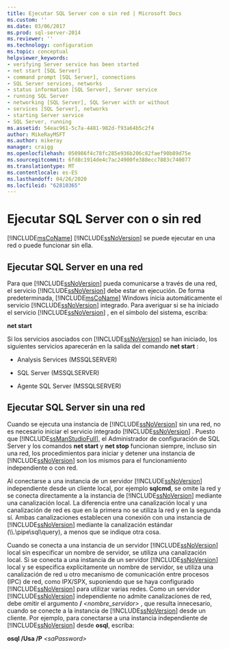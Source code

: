 ```yaml
---
title: Ejecutar SQL Server con o sin red | Microsoft Docs
ms.custom: ''
ms.date: 03/06/2017
ms.prod: sql-server-2014
ms.reviewer: ''
ms.technology: configuration
ms.topic: conceptual
helpviewer_keywords:
- verifying Server service has been started
- net start [SQL Server]
- command prompt [SQL Server], connections
- SQL Server services, networks
- status information [SQL Server], Server service
- running SQL Server
- networking [SQL Server], SQL Server with or without
- services [SQL Server], networks
- starting Server service
- SQL Server, running
ms.assetid: 54eac961-5c7a-4481-982d-f93a64b5c2f4
author: MikeRayMSFT
ms.author: mikeray
manager: craigg
ms.openlocfilehash: 050986f4c78fc285e936b206c82faef90b89d75e
ms.sourcegitcommit: 6fd8c1914de4c7ac24900fe388ecc7883c740077
ms.translationtype: MT
ms.contentlocale: es-ES
ms.lasthandoff: 04/26/2020
ms.locfileid: "62810365"
---
```

# <a name="run-sql-server-with-or-without-a-network"></a>Ejecutar SQL Server con o sin red
  [!INCLUDE[msCoName](../../includes/msconame-md.md)] [!INCLUDE[ssNoVersion](../../includes/ssnoversion-md.md)] se puede ejecutar en una red o puede funcionar sin ella.  
  
## <a name="running-sql-server-on-a-network"></a>Ejecutar SQL Server en una red  
 Para que [!INCLUDE[ssNoVersion](../../includes/ssnoversion-md.md)] pueda comunicarse a través de una red, el servicio [!INCLUDE[ssNoVersion](../../includes/ssnoversion-md.md)] debe estar en ejecución. De forma predeterminada, [!INCLUDE[msCoName](../../includes/msconame-md.md)] Windows inicia automáticamente el servicio [!INCLUDE[ssNoVersion](../../includes/ssnoversion-md.md)] integrado. Para averiguar si se ha iniciado el servicio [!INCLUDE[ssNoVersion](../../includes/ssnoversion-md.md)] , en el símbolo del sistema, escriba:  
  
 **net start**  
  
 Si los servicios asociados con [!INCLUDE[ssNoVersion](../../includes/ssnoversion-md.md)] se han iniciado, los siguientes servicios aparecerán en la salida del comando **net start** :  
  
-   Analysis Services (MSSQLSERVER)  
  
-   SQL Server (MSSQLSERVER)  
  
-   Agente SQL Server (MSSQLSERVER)  
  
## <a name="running-sql-server-without-a-network"></a>Ejecutar SQL Server sin una red  
 Cuando se ejecuta una instancia de [!INCLUDE[ssNoVersion](../../includes/ssnoversion-md.md)] sin una red, no es necesario iniciar el servicio integrado [!INCLUDE[ssNoVersion](../../includes/ssnoversion-md.md)] . Puesto que [!INCLUDE[ssManStudioFull](../../includes/ssmanstudiofull-md.md)], el Administrador de configuración de SQL Server y los comandos **net start** y **net stop** funcionan siempre, incluso sin una red, los procedimientos para iniciar y detener una instancia de [!INCLUDE[ssNoVersion](../../includes/ssnoversion-md.md)] son los mismos para el funcionamiento independiente o con red.  
  
 Al conectarse a una instancia de un servidor [!INCLUDE[ssNoVersion](../../includes/ssnoversion-md.md)] independiente desde un cliente local, por ejemplo **sqlcmd**, se omite la red y se conecta directamente a la instancia de [!INCLUDE[ssNoVersion](../../includes/ssnoversion-md.md)] mediante una canalización local. La diferencia entre una canalización local y una canalización de red es que en la primera no se utiliza la red y en la segunda sí. Ambas canalizaciones establecen una conexión con una instancia de [!INCLUDE[ssNoVersion](../../includes/ssnoversion-md.md)] mediante la canalización estándar (\\\\.\pipe\sql\query), a menos que se indique otra cosa.  
  
 Cuando se conecta a una instancia de un servidor [!INCLUDE[ssNoVersion](../../includes/ssnoversion-md.md)] local sin especificar un nombre de servidor, se utiliza una canalización local. Si se conecta a una instancia de un servidor [!INCLUDE[ssNoVersion](../../includes/ssnoversion-md.md)] local y se especifica explícitamente un nombre de servidor, se utiliza una canalización de red u otro mecanismo de comunicación entre procesos (IPC) de red, como IPX/SPX, suponiendo que se haya configurado [!INCLUDE[ssNoVersion](../../includes/ssnoversion-md.md)] para utilizar varias redes. Como un servidor [!INCLUDE[ssNoVersion](../../includes/ssnoversion-md.md)] independiente no admite canalizaciones de red, debe omitir el argumento **/** _<nombre_servidor>_ , que resulta innecesario, cuando se conecte a la instancia de [!INCLUDE[ssNoVersion](../../includes/ssnoversion-md.md)] desde un cliente. Por ejemplo, para conectarse a una instancia independiente de [!INCLUDE[ssNoVersion](../../includes/ssnoversion-md.md)] desde **osql**, escriba:  
  
 **osql /Usa /P** _\<saPassword>_  
  
  
